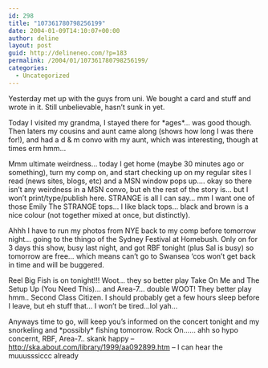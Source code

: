 ```yaml
---
id: 298
title: "107361780798256199"
date: 2004-01-09T14:10:07+00:00
author: deline
layout: post
guid: http://delineneo.com/?p=183
permalink: /2004/01/107361780798256199/
categories:
  - Uncategorized
---
```

Yesterday met up with the guys from uni. We bought a card and stuff and wrote in it. Still unbelievable, hasn&#8217;t sunk in yet.

Today I visited my grandma, I stayed there for \*ages\*&#8230; was good though. Then laters my cousins and aunt came along (shows how long I was there for!), and had a d & m convo with my aunt, which was interesting, though at times erm hmm&#8230;

Mmm ultimate weirdness&#8230; today I get home (maybe 30 minutes ago or something), turn my comp on, and start checking up on my regular sites I read (news sites, blogs, etc) and a MSN window pops up&#8230;. okay so there isn&#8217;t any weirdness in a MSN convo, but eh the rest of the story is&#8230; but I won&#8217;t print/type/publish here. STRANGE is all I can say&#8230; mm I want one of those Emily The STRANGE tops&#8230; I like black tops&#8230; black and brown is a nice colour (not together mixed at once, but distinctly).

Ahhh I have to run my photos from NYE back to my comp before tomorrow night&#8230; going to the thingo of the Sydney Festival at Homebush. Only on for 3 days this show, busy last night, and got RBF tonight (plus Sal is busy) so tomorrow are free&#8230; which means can&#8217;t go to Swansea &#8216;cos won&#8217;t get back in time and will be buggered.

Reel Big Fish is on tonight!!! Woot&#8230; they so better play Take On Me and The Setup Up (You Need This)&#8230; and Area-7&#8230; double WOOT! They better play hmm.. Second Class Citizen. I should probably get a few hours sleep before I leave, but eh stuff that&#8230; I won&#8217;t be tired&#8230;lol yah&#8230;

Anyways time to go, will keep you&#8217;s informed on the concert tonight and my snorkeling and \*possibly\* fishing tomorrow. Rock On&#8230;&#8230; ahh so hypo concernt, RBF, Area-7.. skank happy &#8211; <http://ska.about.com/library/1999/aa092899.htm> &#8211; I can hear the muuusssiccc already